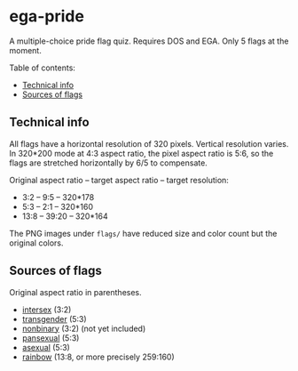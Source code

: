 # ega-pride
A multiple-choice pride flag quiz. Requires DOS and EGA. Only 5 flags at the moment.

Table of contents:
* [Technical info](#technical-info)
* [Sources of flags](#sources-of-flags)

## Technical info
All flags have a horizontal resolution of 320 pixels.
Vertical resolution varies.
In 320*200 mode at 4:3 aspect ratio, the pixel aspect ratio is 5:6, so the flags are stretched horizontally by 6/5 to compensate.

Original aspect ratio &ndash; target aspect ratio &ndash; target resolution:
* 3:2 &ndash; 9:5 &ndash; 320*178
* 5:3 &ndash; 2:1 &ndash; 320*160
* 13:8 &ndash; 39:20 &ndash; 320*164

The PNG images under `flags/` have reduced size and color count but the original colors.

## Sources of flags
Original aspect ratio in parentheses.
* [intersex](https://commons.wikimedia.org/wiki/File:Intersex_Pride_Flag.svg) (3:2)
* [transgender](https://commons.wikimedia.org/wiki/File:Transgender_Pride_flag.svg) (5:3)
* [nonbinary](https://commons.wikimedia.org/wiki/File:Nonbinary_flag.svg) (3:2) (not yet included)
* [pansexual](https://commons.wikimedia.org/wiki/File:Pansexuality_Pride_Flag.svg) (5:3)
* [asexual](https://commons.wikimedia.org/wiki/File:Asexual_Pride_Flag.svg) (5:3)
* [rainbow](https://commons.wikimedia.org/wiki/File:Gay_Pride_Flag.svg) (13:8, or more precisely 259:160)
